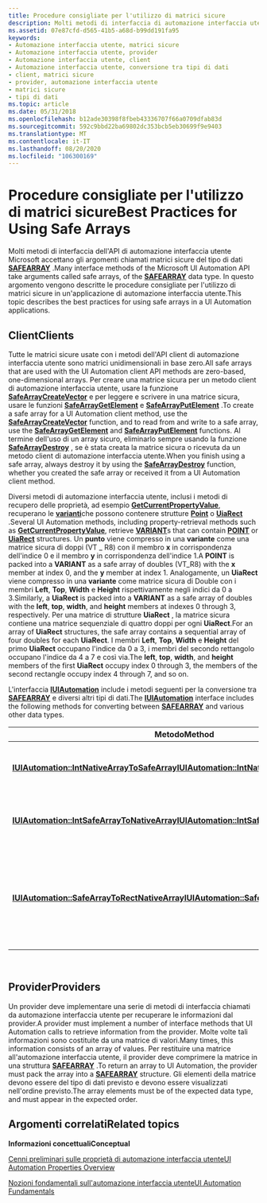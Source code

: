 ```yaml
---
title: Procedure consigliate per l'utilizzo di matrici sicure
description: Molti metodi di interfaccia di automazione interfaccia utente Microsoft \ 32; API accettano gli argomenti chiamati matrici sicure del tipo di dati SAFEARRAY. In questo argomento vengono descritte le procedure consigliate per l'utilizzo di matrici sicure in un'applicazione di automazione interfaccia utente.
ms.assetid: 07e87cfd-d565-41b5-a68d-b99dd191fa95
keywords:
- Automazione interfaccia utente, matrici sicure
- Automazione interfaccia utente, provider
- Automazione interfaccia utente, client
- Automazione interfaccia utente, conversione tra tipi di dati
- client, matrici sicure
- provider, automazione interfaccia utente
- matrici sicure
- tipi di dati
ms.topic: article
ms.date: 05/31/2018
ms.openlocfilehash: b12ade30398f8fbeb43336707f66a0709dfab83d
ms.sourcegitcommit: 592c9bbd22ba69802dc353bcb5eb30699f9e9403
ms.translationtype: MT
ms.contentlocale: it-IT
ms.lasthandoff: 08/20/2020
ms.locfileid: "106300169"
---
```

# <a name="best-practices-for-using-safe-arrays"></a><span data-ttu-id="796cd-112">Procedure consigliate per l'utilizzo di matrici sicure</span><span class="sxs-lookup"><span data-stu-id="796cd-112">Best Practices for Using Safe Arrays</span></span>

<span data-ttu-id="796cd-113">Molti metodi di interfaccia dell'API di automazione interfaccia utente Microsoft accettano gli argomenti chiamati matrici sicure del tipo di dati [**SAFEARRAY**](/windows/win32/api/oaidl/ns-oaidl-safearray) .</span><span class="sxs-lookup"><span data-stu-id="796cd-113">Many interface methods of the Microsoft UI Automation API take arguments called safe arrays, of the [**SAFEARRAY**](/windows/win32/api/oaidl/ns-oaidl-safearray) data type.</span></span> <span data-ttu-id="796cd-114">In questo argomento vengono descritte le procedure consigliate per l'utilizzo di matrici sicure in un'applicazione di automazione interfaccia utente.</span><span class="sxs-lookup"><span data-stu-id="796cd-114">This topic describes the best practices for using safe arrays in a UI Automation applications.</span></span>

## <a name="clients"></a><span data-ttu-id="796cd-115">Client</span><span class="sxs-lookup"><span data-stu-id="796cd-115">Clients</span></span>

<span data-ttu-id="796cd-116">Tutte le matrici sicure usate con i metodi dell'API client di automazione interfaccia utente sono matrici unidimensionali in base zero.</span><span class="sxs-lookup"><span data-stu-id="796cd-116">All safe arrays that are used with the UI Automation client API methods are zero-based, one-dimensional arrays.</span></span> <span data-ttu-id="796cd-117">Per creare una matrice sicura per un metodo client di automazione interfaccia utente, usare la funzione [**SafeArrayCreateVector**](/previous-versions/windows/desktop/api/oleauto/nf-oleauto-safearraycreatevector) e per leggere e scrivere in una matrice sicura, usare le funzioni [**SafeArrayGetElement**](/previous-versions/windows/desktop/api/oleauto/nf-oleauto-safearraygetelement) e [**SafeArrayPutElement**](/previous-versions/windows/desktop/api/oleauto/nf-oleauto-safearrayputelement) .</span><span class="sxs-lookup"><span data-stu-id="796cd-117">To create a safe array for a UI Automation client method, use the [**SafeArrayCreateVector**](/previous-versions/windows/desktop/api/oleauto/nf-oleauto-safearraycreatevector) function, and to read from and write to a safe array, use the [**SafeArrayGetElement**](/previous-versions/windows/desktop/api/oleauto/nf-oleauto-safearraygetelement) and [**SafeArrayPutElement**](/previous-versions/windows/desktop/api/oleauto/nf-oleauto-safearrayputelement) functions.</span></span> <span data-ttu-id="796cd-118">Al termine dell'uso di un array sicuro, eliminarlo sempre usando la funzione [**SafeArrayDestroy**](/windows/desktop/api/oleauto/nf-oleauto-safearraydestroy) , se è stata creata la matrice sicura o ricevuta da un metodo client di automazione interfaccia utente.</span><span class="sxs-lookup"><span data-stu-id="796cd-118">When you finish using a safe array, always destroy it by using the [**SafeArrayDestroy**](/windows/desktop/api/oleauto/nf-oleauto-safearraydestroy) function, whether you created the safe array or received it from a UI Automation client method.</span></span>

<span data-ttu-id="796cd-119">Diversi metodi di automazione interfaccia utente, inclusi i metodi di recupero delle proprietà, ad esempio [**GetCurrentPropertyValue**](/windows/desktop/api/UIAutomationClient/nf-uiautomationclient-iuiautomationelement-getcurrentpropertyvalue), recuperano le [**varianti**](/windows/win32/api/oaidl/ns-oaidl-variant)che possono contenere strutture [**Point**](/previous-versions//dd162805(v=vs.85)) o [**UiaRect**](/windows/desktop/api/UIAutomationCore/ns-uiautomationcore-uiarect) .</span><span class="sxs-lookup"><span data-stu-id="796cd-119">Several UI Automation methods, including property-retrieval methods such as [**GetCurrentPropertyValue**](/windows/desktop/api/UIAutomationClient/nf-uiautomationclient-iuiautomationelement-getcurrentpropertyvalue), retrieve [**VARIANT**](/windows/win32/api/oaidl/ns-oaidl-variant)s that can contain [**POINT**](/previous-versions//dd162805(v=vs.85)) or [**UiaRect**](/windows/desktop/api/UIAutomationCore/ns-uiautomationcore-uiarect) structures.</span></span> <span data-ttu-id="796cd-120">Un **punto** viene compresso in una **variante** come una matrice sicura di doppi (VT \_ R8) con il membro **x** in corrispondenza dell'indice 0 e il membro **y** in corrispondenza dell'indice 1.</span><span class="sxs-lookup"><span data-stu-id="796cd-120">A **POINT** is packed into a **VARIANT** as a safe array of doubles (VT\_R8) with the **x** member at index 0, and the **y** member at index 1.</span></span> <span data-ttu-id="796cd-121">Analogamente, un **UiaRect** viene compresso in una **variante** come matrice sicura di Double con i membri **Left**, **Top**, **Width** e **Height** rispettivamente negli indici da 0 a 3.</span><span class="sxs-lookup"><span data-stu-id="796cd-121">Similarly, a **UiaRect** is packed into a **VARIANT** as a safe array of doubles with the **left**, **top**, **width**, and **height** members at indexes 0 through 3, respectively.</span></span> <span data-ttu-id="796cd-122">Per una matrice di strutture **UiaRect** , la matrice sicura contiene una matrice sequenziale di quattro doppi per ogni **UiaRect**.</span><span class="sxs-lookup"><span data-stu-id="796cd-122">For an array of **UiaRect** structures, the safe array contains a sequential array of four doubles for each **UiaRect**.</span></span> <span data-ttu-id="796cd-123">I membri **Left**, **Top**, **Width** e **Height** del primo **UiaRect** occupano l'indice da 0 a 3, i membri del secondo rettangolo occupano l'indice da 4 a 7 e così via.</span><span class="sxs-lookup"><span data-stu-id="796cd-123">The **left**, **top**, **width**, and **height** members of the first **UiaRect** occupy index 0 through 3, the members of the second rectangle occupy index 4 through 7, and so on.</span></span>

<span data-ttu-id="796cd-124">L'interfaccia [**IUIAutomation**](/windows/desktop/api/UIAutomationClient/nn-uiautomationclient-iuiautomation) include i metodi seguenti per la conversione tra [**SAFEARRAY**](/windows/win32/api/oaidl/ns-oaidl-safearray) e diversi altri tipi di dati.</span><span class="sxs-lookup"><span data-stu-id="796cd-124">The [**IUIAutomation**](/windows/desktop/api/UIAutomationClient/nn-uiautomationclient-iuiautomation) interface includes the following methods for converting between [**SAFEARRAY**](/windows/win32/api/oaidl/ns-oaidl-safearray) and various other data types.</span></span>



| <span data-ttu-id="796cd-125">Metodo</span><span class="sxs-lookup"><span data-stu-id="796cd-125">Method</span></span>                                                                                               | <span data-ttu-id="796cd-126">Descrizione</span><span class="sxs-lookup"><span data-stu-id="796cd-126">Description</span></span>                                                                                                     |
|------------------------------------------------------------------------------------------------------|-----------------------------------------------------------------------------------------------------------------|
| [<span data-ttu-id="796cd-127">**IUIAutomation::IntNativeArrayToSafeArray**</span><span class="sxs-lookup"><span data-stu-id="796cd-127">**IUIAutomation::IntNativeArrayToSafeArray**</span></span>](/windows/desktop/api/UIAutomationClient/nf-uiautomationclient-iuiautomation-intnativearraytosafearray)   | <span data-ttu-id="796cd-128">Converte una matrice di numeri interi in un [**SAFEARRAY**](/windows/win32/api/oaidl/ns-oaidl-safearray).</span><span class="sxs-lookup"><span data-stu-id="796cd-128">Converts an array of integers to a [**SAFEARRAY**](/windows/win32/api/oaidl/ns-oaidl-safearray).</span></span>                                          |
| [<span data-ttu-id="796cd-129">**IUIAutomation::IntSafeArrayToNativeArray**</span><span class="sxs-lookup"><span data-stu-id="796cd-129">**IUIAutomation::IntSafeArrayToNativeArray**</span></span>](/windows/desktop/api/UIAutomationClient/nf-uiautomationclient-iuiautomation-intsafearraytonativearray)   | <span data-ttu-id="796cd-130">Converte un [**SAFEARRAY**](/windows/win32/api/oaidl/ns-oaidl-safearray) di interi in una matrice.</span><span class="sxs-lookup"><span data-stu-id="796cd-130">Converts a [**SAFEARRAY**](/windows/win32/api/oaidl/ns-oaidl-safearray) of integers to an array.</span></span>                                          |
| [<span data-ttu-id="796cd-131">**IUIAutomation::SafeArrayToRectNativeArray**</span><span class="sxs-lookup"><span data-stu-id="796cd-131">**IUIAutomation::SafeArrayToRectNativeArray**</span></span>](/windows/desktop/api/UIAutomationClient/nf-uiautomationclient-iuiautomation-safearraytorectnativearray) | <span data-ttu-id="796cd-132">Converte un [**SAFEARRAY**](/windows/win32/api/oaidl/ns-oaidl-safearray) che contiene Coordinate rettangolo in una matrice di tipo **Rect**.</span><span class="sxs-lookup"><span data-stu-id="796cd-132">Converts a [**SAFEARRAY**](/windows/win32/api/oaidl/ns-oaidl-safearray) that contains rectangle coordinates to an array of type **RECT**.</span></span> |



 

## <a name="providers"></a><span data-ttu-id="796cd-133">Provider</span><span class="sxs-lookup"><span data-stu-id="796cd-133">Providers</span></span>

<span data-ttu-id="796cd-134">Un provider deve implementare una serie di metodi di interfaccia chiamati da automazione interfaccia utente per recuperare le informazioni dal provider.</span><span class="sxs-lookup"><span data-stu-id="796cd-134">A provider must implement a number of interface methods that UI Automation calls to retrieve information from the provider.</span></span> <span data-ttu-id="796cd-135">Molte volte tali informazioni sono costituite da una matrice di valori.</span><span class="sxs-lookup"><span data-stu-id="796cd-135">Many times, this information consists of an array of values.</span></span> <span data-ttu-id="796cd-136">Per restituire una matrice all'automazione interfaccia utente, il provider deve comprimere la matrice in una struttura [**SAFEARRAY**](/windows/win32/api/oaidl/ns-oaidl-safearray) .</span><span class="sxs-lookup"><span data-stu-id="796cd-136">To return an array to UI Automation, the provider must pack the array into a [**SAFEARRAY**](/windows/win32/api/oaidl/ns-oaidl-safearray) structure.</span></span> <span data-ttu-id="796cd-137">Gli elementi della matrice devono essere del tipo di dati previsto e devono essere visualizzati nell'ordine previsto.</span><span class="sxs-lookup"><span data-stu-id="796cd-137">The array elements must be of the expected data type, and must appear in the expected order.</span></span>

## <a name="related-topics"></a><span data-ttu-id="796cd-138">Argomenti correlati</span><span class="sxs-lookup"><span data-stu-id="796cd-138">Related topics</span></span>

<dl> <dt>

<span data-ttu-id="796cd-139">**Informazioni concettuali**</span><span class="sxs-lookup"><span data-stu-id="796cd-139">**Conceptual**</span></span>
</dt> <dt>

[<span data-ttu-id="796cd-140">Cenni preliminari sulle proprietà di automazione interfaccia utente</span><span class="sxs-lookup"><span data-stu-id="796cd-140">UI Automation Properties Overview</span></span>](uiauto-propertiesoverview.md)
</dt> <dt>

[<span data-ttu-id="796cd-141">Nozioni fondamentali sull'automazione interfaccia utente</span><span class="sxs-lookup"><span data-stu-id="796cd-141">UI Automation Fundamentals</span></span>](entry-uiautocore-overview.md)
</dt> </dl>

 

 